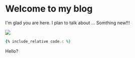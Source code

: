 # Welcome to my blog

I'm glad you are here. I plan to talk about ...
Somthing new!!!

![](https://github.com/PeterShone/github-pages-with-jekyll/workflows/hi/badge.svg)

```ruby
{% include_relative code.c %}
```

Hello?
